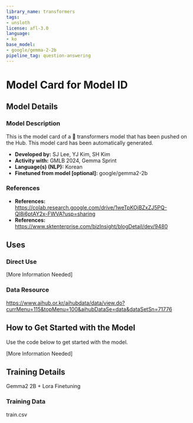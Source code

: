 ```yaml
---
library_name: transformers
tags:
- unsloth
license: afl-3.0
language:
- ko
base_model:
- google/gemma-2-2b
pipeline_tag: question-answering
---
```


# Model Card for Model ID

<!-- Provide a quick summary of what the model is/does. -->



## Model Details

### Model Description

<!-- Provide a longer summary of what this model is. -->

This is the model card of a 🤗 transformers model that has been pushed on the Hub. This model card has been automatically generated.

- **Developed by:** SJ Lee, YJ Kim, SH Kim
- **Activity with:** GMLB 2024, Gemma Sprint
- **Language(s) (NLP):** Korean
- **Finetuned from model [optional]:** google/gemma2-2b

### References

<!-- Provide the basic links for the model. -->

- **References:** https://colab.research.google.com/drive/1weTpKOjBZxZJ5PQ-Ql8i6ptAY2x-FWVA?usp=sharing
- **References:** https://www.sktenterprise.com/bizInsight/blogDetail/dev/9480

## Uses

<!-- Address questions around how the model is intended to be used, including the foreseeable users of the model and those affected by the model. -->

### Direct Use

<!-- This section is for the model use without fine-tuning or plugging into a larger ecosystem/app. -->

[More Information Needed]

### Data Resource
https://www.aihub.or.kr/aihubdata/data/view.do?currMenu=115&topMenu=100&aihubDataSe=data&dataSetSn=71776
<!-- This section is for the model use when fine-tuned for a task, or when plugged into a larger ecosystem/app -->

## How to Get Started with the Model

Use the code below to get started with the model.

[More Information Needed]

## Training Details
Gemma2 2B + Lora Finetuning
### Training Data
train.csv
<!-- This should link to a Dataset Card, perhaps with a short stub of information on what the training data is all about as well as documentation related to data pre-processing or additional filtering. -->

